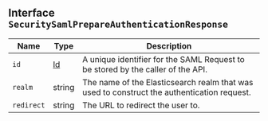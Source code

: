 ## Interface `SecuritySamlPrepareAuthenticationResponse`

| Name | Type | Description |
| - | - | - |
| `id` | [Id](./Id.md) | A unique identifier for the SAML Request to be stored by the caller of the API. |
| `realm` | string | The name of the Elasticsearch realm that was used to construct the authentication request. |
| `redirect` | string | The URL to redirect the user to. |
